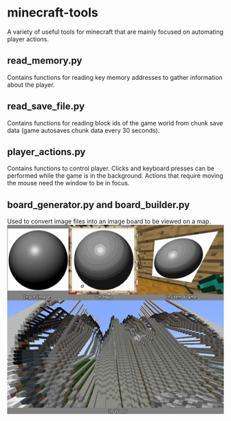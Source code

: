 # minecraft-tools
A variety of useful tools for minecraft that are mainly focused on automating player actions.

## read_memory.py
Contains functions for reading key memory addresses to gather information about the player.

## read_save_file.py
Contains functions for reading block ids of the game world from chunk save data (game autosaves chunk data every 30 seconds).

## player_actions.py
Contains functions to control player. Clicks and keyboard presses can be performed while the game is in the background. Actions that require moving the mouse need the window to be in focus.

## board_generator.py and board_builder.py
Used to convert image files into an image board to be viewed on a map. 
![Example board](https://github.com/TrevorBivi/minecraft-tools/raw/master/example%20board.jpg "Example board")
